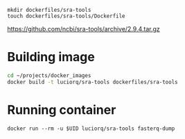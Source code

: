 
```
mkdir dockerfiles/sra-tools
touch dockerfiles/sra-tools/Dockerfile
```
https://github.com/ncbi/sra-tools/archive/2.9.4.tar.gz

# Building image

```bash
cd ~/projects/docker_images
docker build -t luciorq/sra-tools dockerfiles/sra-tools
```

# Running container

```
docker run --rm -u $UID luciorq/sra-tools fasterq-dump
```
